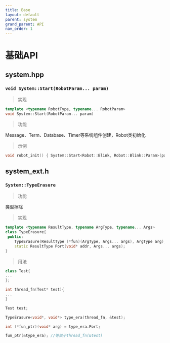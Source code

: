 ```yaml
---
title: Base
layout: default
parent: system
grand_parent: API
nav_order: 1
---
```


# 基础API

## system.hpp

### `void System::Start(RobotParam... param)`

> 实现

```c++
template <typename RobotType, typename... RobotParam>
void System::Start(RobotParam... param)
```

> 功能

Message、Term、Database、Timer等系统组件创建，Robot类初始化

> 示例

```c++
void robot_init() { System::Start<Robot::Blink, Robot::Blink::Param>(param); }
```

## system_ext.h

### `System::TypeErasure`

> 功能

类型擦除

> 实现

```c++
template <typename ResultType, typename ArgType, typename... Args>
class TypeErasure{
 public:
    TypeErasure(ResultType (*fun)(ArgType, Args... args), ArgType arg);
    static ResultType Port(void* addr, Args... args);
}
```

> 用法

```c++
class Test{
...
};

int thread_fn(Test* test){
...
}

Test test;

TypeErasure<void*, void*> type_era(thread_fn, &test);

int (*fun_ptr)(void* arg) = type_era.Port;

fun_ptr(&type_era); //等效于thread_fn(&test)
```
